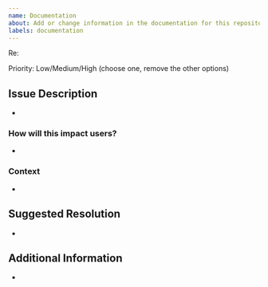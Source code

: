 ```yaml
---
name: Documentation
about: Add or change information in the documentation for this repository
labels: documentation 
---
```

<!--- ** Partial or incorrectly filled out issues may be deferred.--->


Re: 

Priority: Low/Medium/High (choose one, remove the other options)

## Issue Description
<!--- Describe what needs to be changed or added. --->
* 

### How will this impact users?
<!--- Describe how this document change will affect users. --->
*

### Context
<!--- Provide any applicable background information. --->
* 


## Suggested Resolution
<!--- Please complete if you have a suggestion for how this issue should be addressed. If not, this section can be removed. --->
* 


## Additional Information
<!--- This section can be removed if it is not needed. --->
* 